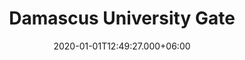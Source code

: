 ---
title: Damascus University Gate
date: 2020-01-01T12:49:27.000+06:00
thumbnail: images/project_gate/thumb.png
service: Design, Modeling, Rendering
# Client: Damascus University
shortDescription: The project involved designing a gate for an architectural university in Damascus, with the goal of incorporating elements of the local culture and Islamic patterns. The design featured decorative lighting and patterns that reflected the local architecture, and the overall aim was to create an inviting and visually striking entrance to the university. The project was completed as part of a competition, and demonstrated the architect's ability to incorporate cultural elements into their designs.
challenge: Lorem ipsum dolor sit amet, consetetur sadipscing elitr, sed diam nonumy
  eirmod tempor invidunt ut labore et dolore magna aliquyam erat, sed diam voluptua
  vero eos et accusam et justo duo dolores et ea rebum. Stet clita kasd gubergren.
solution: Lorem ipsum dolor sit amet, consetetur sadipscing elitr, sed diam nonumy
  eirmod tempor invidunt ut labore et dolore magna aliquyam erat, sed diam voluptua
  vero eos et accusam et justo duo dolores et ea rebum. Stet clita kasd gubergren.
slideShowImages: [images/project1/1.jpg,images/project1/2.jpg,images/project1/3.jpg,images/project1/3.jpg,images/project1/3.jpg]
showChallenge: "false"
showSolution: "false"
showChallengeAndSolution: "false"

---